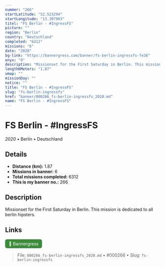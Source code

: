 ```yaml
---
nummer: "266"
startLatitude: "52.523294"
startLongitude: "13.397903"
titel: "FS Berlin - #IngressFS"
picture: ""
region: "Berlin"
country: "Deutschland"
completed: "6312"
missions: "6"
date: "2020"
bg-link: "https://bannergress.com/banner/fs-berlin-ingressfs-fe36"
onyx: "0"
description: "Missionset for the First Saturday in Berlin. This mission is dedicated to all berlin hipsters."
lengthKMeters: "1,87"
umap: ""
missionDay: ""
notice: ""
title: "FS Berlin - #IngressFS"
slug: "fs-berlin-ingressfs"
href: "banner/000266_fs-berlin-ingressfs_2020.md"
name: "FS Berlin - #IngressFS"
---
```

# FS Berlin - #IngressFS

*2020* • Berlin • Deutschland





## Details
- **Distance (km):** 1.87
- **Missions in banner:** 6
- **Total missions completed:** 6312
- **This is my banner no.:** 266



## Description
Missionset for the First Saturday in Berlin. This mission is dedicated to all berlin hipsters.



## Links
<a href="https://bannergress.com/banner/fs-berlin-ingressfs-fe36" target="_blank" style="display:inline-block;margin-right:8px;padding:6px 12px;background:#3c8b3c;color:#fff;text-decoration:none;border-radius:6px;">🔗 Bannergress</a>



> File: `000266_fs-berlin-ingressfs_2020.md` • #000266 • Slug: `fs-berlin-ingressfs`
